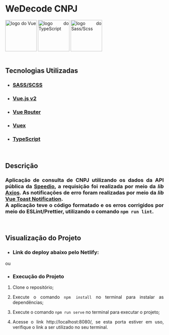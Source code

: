 <div style="text-align: justify">

# WeDecode CNPJ

<img src="https://vuejs.org/images/logo.png" alt="logo do Vue" height="100px">
<img src="https://upload.wikimedia.org/wikipedia/commons/4/4c/Typescript_logo_2020.svg" alt="logo do TypeScript" height="100px">
<img src="https://sass-lang.com/assets/img/styleguide/seal-color-aef0354c.png" alt="logo do Sass/Scss" height="100px">
<br><br>

## Tecnologias Utilizadas

- ### [SASS/SCSS](https://sass-lang.com)
- ### [Vue.js v2](https://br.vuejs.org/v2/guide/)
- ### [Vue Router](https://router.vuejs.org/)
- ### [Vuex](https://vuex.vuejs.org/)
- ### [TypeScript](https://www.typescriptlang.org)
<br>

## Descrição
### Aplicação de consulta de CNPJ utilizando os dados da API pública da [Speedio](https://apiconsultacnpj.com.br/), a requisição foi realizada por meio da *lib* [Axios](https://www.npmjs.com/package/axios). As notificações de erro foram realizadas por meio da *lib* [Vue Toast Notification](https://www.npmjs.com/package/vue-toast-notification). <br> A aplicação teve o código formatado e os erros corrigidos por meio do ESLint/Prettier, utilizando o comando ``npm run lint``.
<br>

## Visualização do Projeto
- ### Link do deploy abaixo pelo Netlify:

ou
- ### Execução do Projeto
1. Clone o repositório;

2. Execute o comando ``npm install`` no terminal para instalar as dependências;

3. Execute o comando ``npm run serve`` no terminal para executar o projeto;

4. Acesse o link http://localhost:8080/, se esta porta estiver em uso, verifique o link a ser utilizado no seu terminal.

</div>